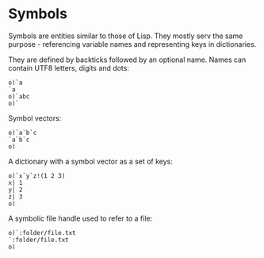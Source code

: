 # Symbols

Symbols are entities similar to those of Lisp. They mostly serv the same purpose - referencing variable names and representing keys in dictionaries.

They are defined by backticks followed by an optional name. Names can contain UTF8 letters, digits and dots:

```o
o)`a
`a
o)`abc
o)`
```

Symbol vectors:

```o
o)`a`b`c
`a`b`c
o)
```

A dictionary with a symbol vector as a set of keys:

```o
o)`x`y`z!(1 2 3)
x| 1
y| 2
z| 3
o)
```

A symbolic file handle used to refer to a file:

```o
o)`:folder/file.txt
`:folder/file.txt
o)
```
